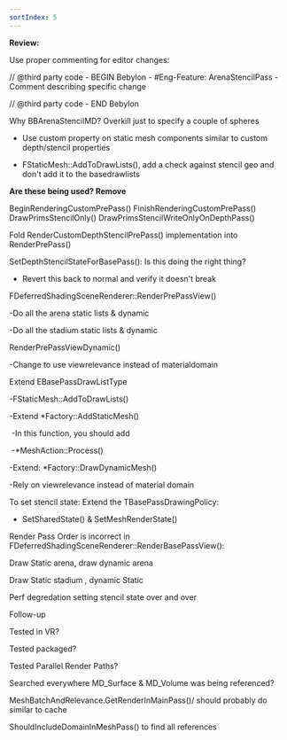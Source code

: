 ```yaml
---
sortIndex: 5
---
```


**Review:**

Use proper commenting for editor changes:

// @third party code - BEGIN Bebylon - #Eng-Feature: ArenaStencilPass - Comment describing specific change

// @third party code - END Bebylon

Why BBArenaStencilMD? Overkill just to specify a couple of spheres

- Use custom property on static mesh components similar to custom depth/stencil properties

- FStaticMesh::AddToDrawLists(), add a check against stencil geo and don't add it to the basedrawlists

**Are these being used? Remove**

BeginRenderingCustomPrePass()
FinishRenderingCustomPrePass()
DrawPrimsStencilOnly()
DrawPrimsStencilWriteOnlyOnDepthPass()

Fold RenderCustomDepthStencilPrePass() implementation into RenderPrePass()

SetDepthStencilStateForBasePass(): Is this doing the right thing?

- Revert this back to normal and verify it doesn't break

FDeferredShadingSceneRenderer::RenderPrePassView()

\-Do all the arena static lists & dynamic

\-Do all the stadium static lists & dynamic

RenderPrePassViewDynamic()

\-Change to use viewrelevance instead of materialdomain

Extend EBasePassDrawListType

\-FStaticMesh::AddToDrawLists()

\-Extend \*Factory::AddStaticMesh()

​	-In this function, you should add

​	-\*MeshAction::Process()

\-Extend: \*Factory::DrawDynamicMesh()

\-Rely on viewrelevance instead of material domain

To set stencil state: Extend the TBasePassDrawingPolicy:

- SetSharedState() & SetMeshRenderState()

Render Pass Order is incorrect in FDeferredShadingSceneRenderer::RenderBasePassView():

Draw Static arena, draw dynamic arena

Draw Static stadium , dynamic Static

Perf degredation setting stencil state over and over

Follow-up

Tested in VR?

Tested packaged?

Tested Parallel Render Paths?

Searched everywhere MD_Surface & MD_Volume was being referenced?

MeshBatchAndRelevance.GetRenderInMainPass()/ should probably do similar to cache

ShouldIncludeDomainInMeshPass() to find all references
